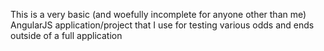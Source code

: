 This is a very basic (and woefully incomplete for anyone other than me) AngularJS application/project that I use for testing various odds and ends outside of a full application